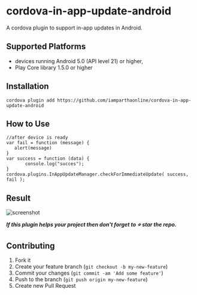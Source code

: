 # cordova-in-app-update-android
A cordova plugin to support in-app updates in Android.

## Supported Platforms

 - devices running Android 5.0 (API level 21) or higher,
 - Play Core library 1.5.0 or higher

 ## Installation

 ```
 cordova plugin add https://github.com/iamparthaonline/cordova-in-app-update-android
 ```

 ## How to Use 

 ```
 //after device is ready
var fail = function (message) {    
    alert(message)
}
var success = function (data) {
        console.log("succes");
}
cordova.plugins.InAppUpdateManager.checkForImmediateUpdate( success, fail );
 ```

## Result

![screenshot](./screenshot/downloadplugin.gif)

_**If this plugin helps your project then don't forget to ⭐ star the repo.**_

## Contributing

1. Fork it
2. Create your feature branch (`git checkout -b my-new-feature`)
3. Commit your changes (`git commit -am 'Add some feature'`)
4. Push to the branch (`git push origin my-new-feature`)
5. Create new Pull Request